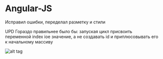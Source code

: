 # Angular-JS
Исправил ошибки, переделал разметку и стили

UPD 
Гораздо правильнее было бы: запуская цикл присвоить переменной index iое значение, а не создавать id и приплюсовывать его к начальному массиву


![alt tag](http://cs8.pikabu.ru/post_img/2016/03/09/9/145753726612217080.png)
